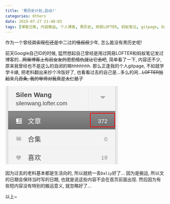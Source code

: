 ```yaml
---
title: '黑历史计划,启动!'
categories: Others
date: 2019-07-27 21:40:03
tags: [博客迁移, 内容搬运, 个人博客, 黑历史, 网易LOFTER, 蚂蚁笔记, gitpage, Daily]
---
```


作为一个曾经~~其实现在还是~~中二过的~~怪叔叔~~少年, 怎么能没有黑历史呢!
<!-- 摘要部分 -->
<!-- more -->

前天Google自己ID的时候, 猛然想起自己曾经是用过网易LOFTER和蚂蚁笔记发过博客的...~~网易博客上有前女友的恩怨情仇就让它去吧~~, 简单看了一下, 内容还不少, 原来我曾经也不是这么的自闭的嘛hhhhhhh. 那么正逢我的个人gitpage, 不如就学学卡婊, 把老料翻出来抄个冷饭好了, 也看看过去的自己是...多么的闲...~~LOFTER加起来几百条, 我的导师对我真是太仁慈了~~

![](https://raw.githubusercontent.com/SilenWang/Gallary/master/lofter.png)

因为过去的老料基本都是生活向的, 所以就统一丢`Daliy`好了... 因为是搬运, 所以文的日期会保持当时写的日期, 也就是说这些内容不会在首页前面出现. 然后因为有些短内容没有特别的搬运意义, 就忽略好了...

以上~
